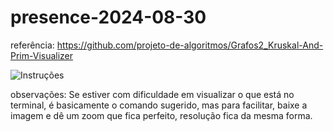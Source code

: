 # presence-2024-08-30

referência: https://github.com/projeto-de-algoritmos/Grafos2_Kruskal-And-Prim-Visualizer

![Instruções](https://github.com/user-attachments/assets/c8f85179-c88d-48ac-b109-478796ef02ab)

observações: Se estiver com dificuldade em visualizar o que está no terminal, é basicamente o comando sugerido, mas para facilitar, baixe a imagem e dê um zoom que fica perfeito, resolução fica da mesma forma.
